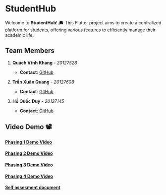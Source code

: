 # StudentHub

Welcome to **StudentHub**! 🎓 This Flutter project aims to create a centralized platform for students, offering various features to efficiently manage their academic life.

## Team Members

1. **Quách Vĩnh Khang** - _20127528_

   - **Contact**: [GitHub](https://github.com/Kvq5522)

2. **Trần Xuân Quang** - _20127608_

   - **Contact**: [GitHub](https://github.com/txquang2202)

3. **Hồ Quốc Duy** - _20127145_
   - **Contact**: [GitHub](https://github.com/HQDuy47)

## Video Demo 📽️

#### [Phasing 1 Demo Video](https://www.youtube.com/watch?v=QWbywkZ6DdU)
#### [Phasing 2 Demo Video](https://www.youtube.com/watch?v=LEM30RwscYs)
#### [Phasing 3 Demo Video](https://www.youtube.com/watch?v=HyFdKSmYqHE)
#### [Phasing 4 Demo Video](https://www.youtube.com/watch?v=qvRZrbEYIHY)
#### [Self assesment document](https://docs.google.com/document/d/1pdO04TK0IfsUZ1rl44RMO6QLtzIHF0WE/edit)
